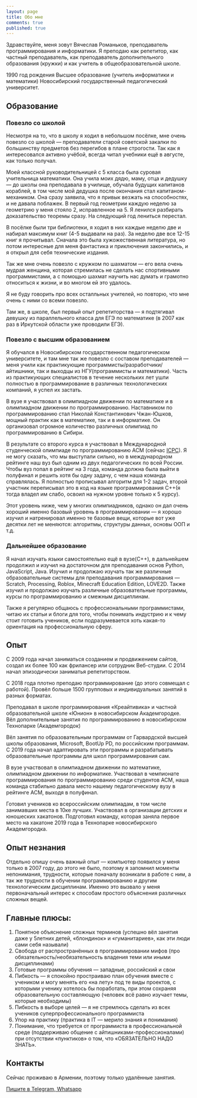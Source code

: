 ```yaml
---
layout: page
title: Обо мне
comments: true
published: true
---
```

Здравствуйте, меня зовут Вячеслав Романьков, преподаватель программирования и информатики. Я преподаю как репетитор, как частный преподаватель, как преподаватель дополнительного образования (кружки) и как учитель в общеобразовательной школе.


1990 год рождения
Высшее образование (учитель информатики и математики) Новосибирский государственный педагогический университет.

## Образование

### Повезло со школой

Несмотря на то, что в школу я ходил в небольшом посёлке, мне очень повезло со школой — преподаватели старой советской закалки по большинству предметов без перегибов в плане строгости. Так как я интересовался активно учёбой, всегда читал учебники ещё в августе, как только получал.

Моей классной руководительницей с 5 класса была суровая учительница математики. Она учила моих дядю, маму, отца и дедушку — до школы она преподавала в училище, обучала будущих капитанов кораблей, в том числе мой дедушка после окончания стал капитаном-механиком. Она сразу заявила, что я привык везжать на способностях, и не давала поблажек. В первый год геометрии каждую неделю за геометрию у меня стояло 2, исправленное на 5. Я ленился разбирать доказательство теоремы сразу. На следующий год лениться перестал.

В посёлке были три библиотеки, я ходил в них каждые неделю две и набирал максимум книг (4-5 выдавали на раз). За неделю две все 12-15 книг я прочитывал. Сначала это была хужожественная литература, но потом интересные для меня фантастика и приключения закончились, и я открыл для себя технические издания.

Так же мне очень повезло с кружком по шахматом — его вела очень мудрая женщина, которая стремилась не сделать нас спортивными программистами, а с помощью шахмат научить нас думать и грамотно относиться к жизни, и во многом ей это удалось.

Я не буду говорить про всех осталльных учителей, но повторю, что мне очень с ними со всеми повезло.

Там же, в школе, был первый опыт репетиторства — я подтягивал девушку из параллельного класса для ЕГЭ по математике (в 2007 как раз в Иркутской области уже проводили ЕГЭ).

### Повезло с высшим образованием

Я обучался в Новосибирском государственном педагогическом университете, и там мне так же повезло с составом преподавателей — меня учили как практикующие программисты/разработчики/айтишники, так и выходцы из НГУ(программисты и математики). Часть из практикующих специалистов в течение нескольких лет ушли полностью в программирование в различных технологических компаний, я успел их застать.

В вузе я участвовал в олимпиадном движении по математике и в олимпиадном движении по программированию. Наставником по программированию стал Николай Константинович Чжан-Юшков, мощный практик как в математике, так и в информатике. Он организовал огромное количество различных олимпиад по программированию в Сибири.

В результате со второго курса я участвовал в Международной студенческой олимпиаде по программированию ACM (сейчас [ICPC](https://icpc.global/)). Я не могу сказать, что мы выступали сильно, но в международном рейтинге наш вуз был одним из двух педагогических по всей России. Чтобы вуз попал в рейтинг на 3 года, команда должна была выйти в полуфинал и решить хотя бы одну задачу, с чем наша команда справлялась. Я полностью прописывал алгоритм для 1-2 задач, второй участник переписывал это в код на языке программирования C++(я тогда владел им слабо, освоил на нужном уровне только к 5 курсу).

Этот уровень ниже, чем у многих олимпиадников, однако он дал очень хороший именно базовый уровень в программировании — я хорошо изучил и натренировал именно те базовые вещи, которые вот уже десятки лет не меняются: алгоритмы, структуры данных, основы ООП и т.д.

### Дальнейшее образование

Я начал изучать языки самостоятельно ещё в вузе(C++), в дальнейшем продолжил и изучил на достаточном для преподавания основ Python, JavaScript, Java. Изучил и продолжаю изучать так же различные образовательные системы для преподавания программирования — Scratch, Processing, Roblox, Minecraft Education Edition, LOVE2D. Также изучил и продолжаю изучать различные образовательные программы, курсы по программированию и смежным дисциплинам.

Также я регулярно общаюсь с профессиональными программистами, читаю их статьи и блоги для того, чтобы понимать индустрию и к чему стоит готовить учеников, если подразумевается хоть какая-то ориентация на профессиональную сферу.

## Опыт

С 2009 года начал заниматься созданием и продвижением сайтов, создал их более 100 как фрилансер или сотрудник Веб-студии. С 2014 начал эпизодически заниматья репетиторством.

С 2018 года плотно преподаю программирование (до этого совмещал с работой). Провёл больше 1500 групповых и индивидуальных занятий в разных форматах.

Преподавал в школе программирования «Креайтивика» и частной образовательной школе «Юнион» в новосибирском Академгородке.
Вёл дополнительные занятия по программированию в новосибирском Технопарке (Академгородок)

Вёл занятия по образовательным программам от Гарвардской высшей школы образования, Microsoft, BootUp PD, по российским программам. С 2019 года начал адаптировать эти программы и разрабатывать образовательные программы для школ программирования сам.

В вузе участвовал в олимпиадном движении по математике, олимпиадном движении по информатике. Участвовал в чемпионате программирования по программированию среди студентов ACM, наша команда стабильно давала место нашему педагогическому вузу в рейтинге ACM, выходя в полуфинал.

Готовил учеников ко всероссийским олимпиадам, в том числе занимавших места в 10ке лучших. Участвовал в организации детских и юношеских хакатонов. Подготовил команду, которая заняла первое место на хакатоне 2019 года в Технопарке новосибирского Академгородка.

## Опыт незнания

Отдельно опишу очень важный опыт — компьютер появился у меня только в 2007 году, до этого не было, поэтому я запомнил моменты непонимания, трудности, которые поначалу возникали в работе с ним, а так же трудности в обучении программированию и другим технологическим дисциплинам. Именно это вызвало у меня первоначальный интерес к способам простого объяснения различных сложных вещей.

## Главные плюсы:

1. Понятное объяснение сложных терминов (успешно вёл занятия даже у 5летних детей, «блондинок» и «гуманитариев», как эти люди сами себя называли)
1. Свобода от распространённых в программировании мифов (про обязательность/необязательность владения теми или иными дисциплинами)
1. Готовые программы обучения — западные, российский и свои
1. Пибкость — я спокойно простраиваю план обучения вместе с учеником и могу менять его «на лету» под те виды проектов, с которыми ученику хотелось бы поработать, при этом сохраняя образовательную составляющую (человек всё равно изучает темы, которые необходимы)
1. Пибкость в выборе целей — я не стремлюсь сделать из всех учеников суперпрофессионального программиста
1. Упор на практику (практика в IT — мерило знания и понимания)
1. Понимание, что требуется от программиста в профессиональной среде (поддерживаю общение с айтишниками-профессионалами) при отсутствии «пунктиков» о том, что «ОБЯЗАТЕЛЬНО НАДО ЗНАТЬ». 

## Контакты
Сейчас проживаю в Армении, поэтому только удалённые занятия.

[Пишите в Telegram, Whatsapp](https://vrom1990.profeat.site)
